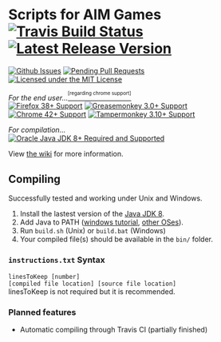 # Scripts for AIM Games [![Travis Build Status](https://travis-ci.org/HulaSamsquanch/aimgames.svg?branch=master)](https://travis-ci.org/HulaSamsquanch/aimgames) [![Latest Release Version](https://img.shields.io/github/release/HulaSamsquanch/aimgames.svg)](https://github.com/HulaSamsquanch/aimgames/releases/latest)
[![Github Issues](http://githubbadges.herokuapp.com/HulaSamsquanch/aimgames/issues.svg)](https://github.com/HulaSamsquanch/aimgames/issues) [![Pending Pull Requests](http://githubbadges.herokuapp.com/HulaSamsquanch/aimgames/pulls.svg)](https://github.com/HulaSamsquanch/aimgames/pulls)
[![Licensed under the MIT License](https://img.shields.io/badge/license-MIT-blue.svg)](LICENSE.md)

_For the end user..._[<sup><sup>[regarding chrome support]</sup></sup>](https://github.com/HulaSamsquanch/aimgames/wiki/Chromium-support)  
[![Firefox 38+ Support](https://img.shields.io/badge/firefox-38%2B-orange.svg)](https://www.mozilla.org/firefox/new/) [![Greasemonkey 3.0+ Support](https://img.shields.io/badge/greasemonkey-3.0%2B-yellow.svg)](http://www.greasespot.net/)  
[![Chrome  42+ Support](https://img.shields.io/badge/chrome-42%2B-blue.svg)](http://www.google.com/chrome/)  [![Tampermonkey 3.10+ Support](https://img.shields.io/badge/tampermonkey-3.10%2B-green.svg)](https://tampermonkey.net/)  

_For compilation..._  
[![Oracle Java JDK 8+ Required and Supported](https://img.shields.io/badge/java-JDK_8-ff69b4.svg)](http://www.oracle.com/technetwork/java/javase/downloads/jdk8-downloads-2133151.html)

View [the wiki](https://github.com/HulaSamsquanch/aimgames/wiki/) for more information.

## Compiling
Successfully tested and working under Unix and Windows.

1. Install the lastest version of the [Java JDK 8](http://www.oracle.com/technetwork/java/javase/downloads/jdk8-downloads-2133151.html).
1. Add Java to PATH ([windows tutorial](http://www.kingluddite.com/tools/how-do-i-add-java-to-my-windows-path), [other OSes](https://www.java.com/en/download/help/path.xml)).
1. Run `build.sh` (Unix) or `build.bat` (Windows)
1. Your compiled file(s) should be available in the `bin/` folder.

### `instructions.txt` Syntax
`linesToKeep [number]`  
`[compiled file location] [source file location]`  
linesToKeep is not required but it is recommended.

### Planned features
- Automatic compiling through Travis CI (partially finished)
